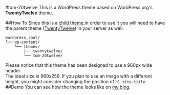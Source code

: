 #tom-20twelve
This is a WordPress theme based on WordPress.org's **TwentyTwelve** theme.  

##How To
Since this is a [child theme](http://codex.wordpress.org/Child_Themes),in order to use it you will need to have the parent theme ([TwentyTwelve](http://wordpress.org/extend/themes/twentytwelve)) in your server as well: 
  
    wordpress_root/
    └── wp-content/
    	└── themes/
    		├── twentytwelve/
    		└── tom-20twelve/

Please notice that this theme has been designed to use a 960px wide header.  
The ideal size is 960x256. If you plan to use an image with a different height, you might consider changing the position of `h1.site-title`.  
##Demo
You can see how the theme looks like on [my blog](http://blog.wonderingmachine.com).